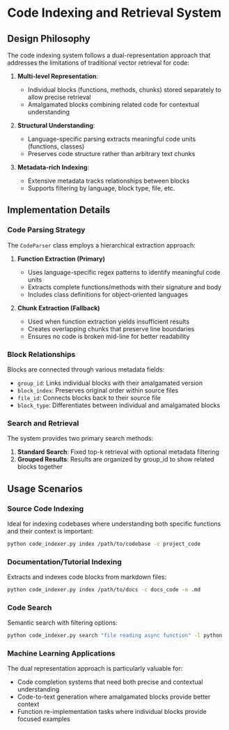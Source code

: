 # Code Indexing and Retrieval System

## Design Philosophy

The code indexing system follows a dual-representation approach that addresses the limitations of traditional vector retrieval for code:

1. **Multi-level Representation**: 
   - Individual blocks (functions, methods, chunks) stored separately to allow precise retrieval
   - Amalgamated blocks combining related code for contextual understanding
   
2. **Structural Understanding**:
   - Language-specific parsing extracts meaningful code units (functions, classes)
   - Preserves code structure rather than arbitrary text chunks
   
3. **Metadata-rich Indexing**:
   - Extensive metadata tracks relationships between blocks
   - Supports filtering by language, block type, file, etc.

## Implementation Details

### Code Parsing Strategy

The `CodeParser` class employs a hierarchical extraction approach:

1. **Function Extraction (Primary)**
   - Uses language-specific regex patterns to identify meaningful code units
   - Extracts complete functions/methods with their signature and body
   - Includes class definitions for object-oriented languages

2. **Chunk Extraction (Fallback)**
   - Used when function extraction yields insufficient results
   - Creates overlapping chunks that preserve line boundaries
   - Ensures no code is broken mid-line for better readability

### Block Relationships

Blocks are connected through various metadata fields:

- `group_id`: Links individual blocks with their amalgamated version
- `block_index`: Preserves original order within source files
- `file_id`: Connects blocks back to their source file
- `block_type`: Differentiates between individual and amalgamated blocks

### Search and Retrieval

The system provides two primary search methods:

1. **Standard Search**: Fixed top-k retrieval with optional metadata filtering
2. **Grouped Results**: Results are organized by group_id to show related blocks together

## Usage Scenarios

### Source Code Indexing

Ideal for indexing codebases where understanding both specific functions and their context is important:

```bash
python code_indexer.py index /path/to/codebase -c project_code
```

### Documentation/Tutorial Indexing

Extracts and indexes code blocks from markdown files:

```bash
python code_indexer.py index /path/to/docs -c docs_code -e .md
```

### Code Search

Semantic search with filtering options:

```bash
python code_indexer.py search "file reading async function" -l python
```

### Machine Learning Applications

The dual representation approach is particularly valuable for:
- Code completion systems that need both precise and contextual understanding
- Code-to-text generation where amalgamated blocks provide better context
- Function re-implementation tasks where individual blocks provide focused examples
